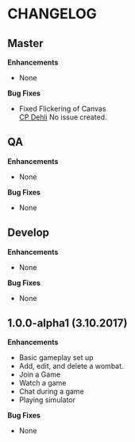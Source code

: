 CHANGELOG
=========

## Master
**Enhancements**
* None

**Bug Fixes**
* Fixed Flickering of Canvas  
[CP Dehli](https://github.com/dehli) No issue created.

## QA
**Enhancements**
* None

**Bug Fixes**
* None

## Develop
**Enhancements**
* None

**Bug Fixes**
* None

## 1.0.0-alpha1 (3.10.2017)
**Enhancements**
* Basic gameplay set up
* Add, edit, and delete a wombat.
* Join a Game
* Watch a game
* Chat during a game
* Playing simulator

**Bug Fixes**
* None

